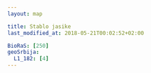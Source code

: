 ```yaml
---
layout: map

title: Stablo jasike
last_modified_at: 2018-05-21T00:02:52+02:00

BioRaS: [250]
geoSrbija:
  L1_182: [4]
---
```

